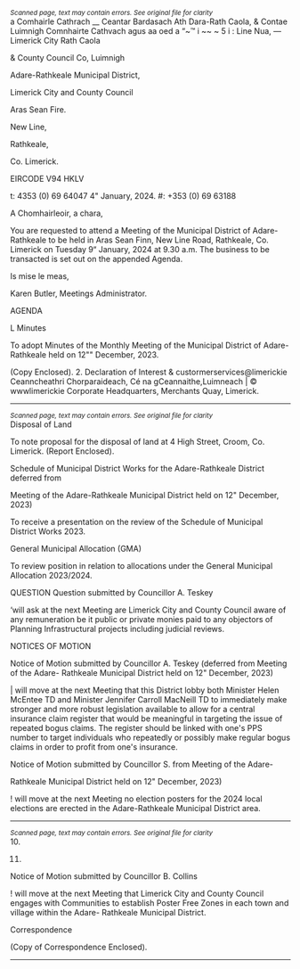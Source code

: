 *<small>Scanned page, text may contain errors. See original file for clarity</small>*  
a Comhairle Cathrach __ Ceantar Bardasach Ath Dara-Rath Caola,
& Contae Luimnigh Comnhairte Cathvach agus aa oed a
“~™ i ~~ ~ 5
i : Line Nua,
— Limerick City Rath Caola

& County Council Co, Luimnigh

Adare-Rathkeale Municipal District,

Limerick City and County Council

Aras Sean Fire.

New Line,

Rathkeale,

Co. Limerick.

EIRCODE V94 HKLV

t: 4353 (0) 69 64047
4" January, 2024. #: +353 (0) 69 63188

A Chomhairleoir, a chara,

You are requested to attend a Meeting of the Municipal District of Adare-Rathkeale to be held in
Aras Sean Finn, New Line Road, Rathkeale, Co. Limerick on Tuesday 9“ January, 2024 at 9.30 a.m.
The business to be transacted is set out on the appended Agenda.

Is mise le meas,

Karen Butler,
Meetings Administrator.

AGENDA

L Minutes

To adopt Minutes of the Monthly Meeting of the Municipal District of Adare-Rathkeale held
on 12"" December, 2023.

(Copy Enclosed).
2. Declaration of Interest
& custormerservices@limerickie
Ceanncheathri Chorparaideach, Cé na gCeannaithe,Luimneach | © wwwlimerickie
Corporate Headquarters, Merchants Quay, Limerick.

---
*<small>Scanned page, text may contain errors. See original file for clarity</small>*  
Disposal of Land

To note proposal for the disposal of land at 4 High Street, Croom, Co. Limerick.
(Report Enclosed).

Schedule of Municipal District Works for the Adare-Rathkeale District deferred from

Meeting of the Adare-Rathkeale Municipal District held on 12" December, 2023)

To receive a presentation on the review of the Schedule of Municipal District Works 2023.

General Municipal Allocation (GMA)

To review position in relation to allocations under the General Municipal Allocation
2023/2024.

QUESTION
Question submitted by Councillor A. Teskey

‘will ask at the next Meeting are Limerick City and County Council aware of any
remuneration be it public or private monies paid to any objectors of Planning
Infrastructural projects including judicial reviews.

NOTICES OF MOTION

Notice of Motion submitted by Councillor A. Teskey (deferred from Meeting of the Adare-
Rathkeale Municipal District held on 12" December, 2023)

| will move at the next Meeting that this District lobby both Minister Helen McEntee TD and
Minister Jennifer Carroll MacNeill TD to immediately make stronger and more robust
legislation available to allow for a central insurance claim register that would be meaningful
in targeting the issue of repeated bogus claims. The register should be linked with one's
PPS number to target individuals who repeatedly or possibly make regular bogus claims in
order to profit from one's insurance.

Notice of Motion submitted by Councillor S. from Meeting of the Adare-

Rathkeale Municipal District held on 12" December, 2023)

! will move at the next Meeting no election posters for the 2024 local elections are erected
in the Adare-Rathkeale Municipal District area.

---
*<small>Scanned page, text may contain errors. See original file for clarity</small>*  
10.

11.

Notice of Motion submitted by Councillor B. Collins

! will move at the next Meeting that Limerick City and County Council engages with
Communities to establish Poster Free Zones in each town and village within the Adare-
Rathkeale Municipal District.

Correspondence

(Copy of Correspondence Enclosed).

---

